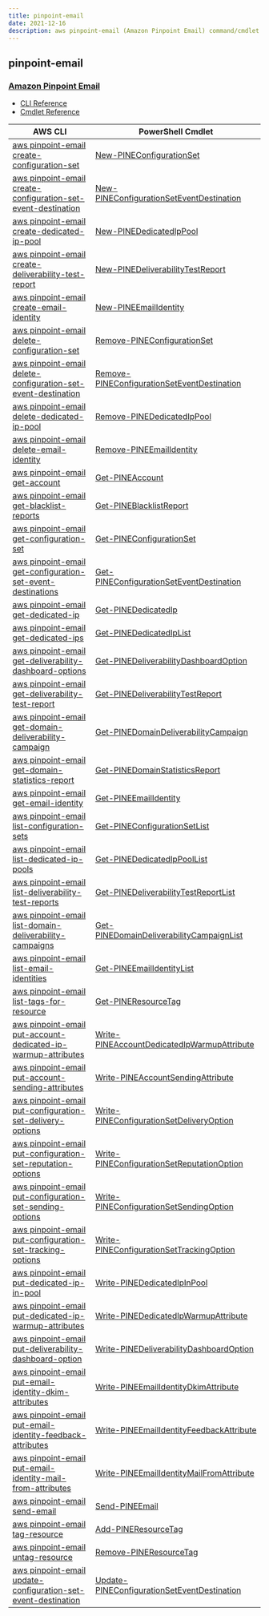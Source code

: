 ```yaml
---
title: pinpoint-email
date: 2021-12-16
description: aws pinpoint-email (Amazon Pinpoint Email) command/cmdlet list.
---
```


## pinpoint-email

### [Amazon Pinpoint Email](https://aws.amazon.com/pinpoint/)

* [CLI Reference](https://docs.aws.amazon.com/cli/latest/reference/pinpoint-email/index.html)
* [Cmdlet Reference](https://docs.aws.amazon.com/powershell/latest/reference/items/PinpointEmail_cmdlets.html)

|AWS CLI|PowerShell Cmdlet|
|----|----|
|[aws pinpoint-email create-configuration-set](https://docs.aws.amazon.com/cli/latest/reference/pinpoint-email/create-configuration-set.html)|[New-PINEConfigurationSet](https://docs.aws.amazon.com/powershell/latest/reference/items/New-PINEConfigurationSet.html)|
|[aws pinpoint-email create-configuration-set-event-destination](https://docs.aws.amazon.com/cli/latest/reference/pinpoint-email/create-configuration-set-event-destination.html)|[New-PINEConfigurationSetEventDestination](https://docs.aws.amazon.com/powershell/latest/reference/items/New-PINEConfigurationSetEventDestination.html)|
|[aws pinpoint-email create-dedicated-ip-pool](https://docs.aws.amazon.com/cli/latest/reference/pinpoint-email/create-dedicated-ip-pool.html)|[New-PINEDedicatedIpPool](https://docs.aws.amazon.com/powershell/latest/reference/items/New-PINEDedicatedIpPool.html)|
|[aws pinpoint-email create-deliverability-test-report](https://docs.aws.amazon.com/cli/latest/reference/pinpoint-email/create-deliverability-test-report.html)|[New-PINEDeliverabilityTestReport](https://docs.aws.amazon.com/powershell/latest/reference/items/New-PINEDeliverabilityTestReport.html)|
|[aws pinpoint-email create-email-identity](https://docs.aws.amazon.com/cli/latest/reference/pinpoint-email/create-email-identity.html)|[New-PINEEmailIdentity](https://docs.aws.amazon.com/powershell/latest/reference/items/New-PINEEmailIdentity.html)|
|[aws pinpoint-email delete-configuration-set](https://docs.aws.amazon.com/cli/latest/reference/pinpoint-email/delete-configuration-set.html)|[Remove-PINEConfigurationSet](https://docs.aws.amazon.com/powershell/latest/reference/items/Remove-PINEConfigurationSet.html)|
|[aws pinpoint-email delete-configuration-set-event-destination](https://docs.aws.amazon.com/cli/latest/reference/pinpoint-email/delete-configuration-set-event-destination.html)|[Remove-PINEConfigurationSetEventDestination](https://docs.aws.amazon.com/powershell/latest/reference/items/Remove-PINEConfigurationSetEventDestination.html)|
|[aws pinpoint-email delete-dedicated-ip-pool](https://docs.aws.amazon.com/cli/latest/reference/pinpoint-email/delete-dedicated-ip-pool.html)|[Remove-PINEDedicatedIpPool](https://docs.aws.amazon.com/powershell/latest/reference/items/Remove-PINEDedicatedIpPool.html)|
|[aws pinpoint-email delete-email-identity](https://docs.aws.amazon.com/cli/latest/reference/pinpoint-email/delete-email-identity.html)|[Remove-PINEEmailIdentity](https://docs.aws.amazon.com/powershell/latest/reference/items/Remove-PINEEmailIdentity.html)|
|[aws pinpoint-email get-account](https://docs.aws.amazon.com/cli/latest/reference/pinpoint-email/get-account.html)|[Get-PINEAccount](https://docs.aws.amazon.com/powershell/latest/reference/items/Get-PINEAccount.html)|
|[aws pinpoint-email get-blacklist-reports](https://docs.aws.amazon.com/cli/latest/reference/pinpoint-email/get-blacklist-reports.html)|[Get-PINEBlacklistReport](https://docs.aws.amazon.com/powershell/latest/reference/items/Get-PINEBlacklistReport.html)|
|[aws pinpoint-email get-configuration-set](https://docs.aws.amazon.com/cli/latest/reference/pinpoint-email/get-configuration-set.html)|[Get-PINEConfigurationSet](https://docs.aws.amazon.com/powershell/latest/reference/items/Get-PINEConfigurationSet.html)|
|[aws pinpoint-email get-configuration-set-event-destinations](https://docs.aws.amazon.com/cli/latest/reference/pinpoint-email/get-configuration-set-event-destinations.html)|[Get-PINEConfigurationSetEventDestination](https://docs.aws.amazon.com/powershell/latest/reference/items/Get-PINEConfigurationSetEventDestination.html)|
|[aws pinpoint-email get-dedicated-ip](https://docs.aws.amazon.com/cli/latest/reference/pinpoint-email/get-dedicated-ip.html)|[Get-PINEDedicatedIp](https://docs.aws.amazon.com/powershell/latest/reference/items/Get-PINEDedicatedIp.html)|
|[aws pinpoint-email get-dedicated-ips](https://docs.aws.amazon.com/cli/latest/reference/pinpoint-email/get-dedicated-ips.html)|[Get-PINEDedicatedIpList](https://docs.aws.amazon.com/powershell/latest/reference/items/Get-PINEDedicatedIpList.html)|
|[aws pinpoint-email get-deliverability-dashboard-options](https://docs.aws.amazon.com/cli/latest/reference/pinpoint-email/get-deliverability-dashboard-options.html)|[Get-PINEDeliverabilityDashboardOption](https://docs.aws.amazon.com/powershell/latest/reference/items/Get-PINEDeliverabilityDashboardOption.html)|
|[aws pinpoint-email get-deliverability-test-report](https://docs.aws.amazon.com/cli/latest/reference/pinpoint-email/get-deliverability-test-report.html)|[Get-PINEDeliverabilityTestReport](https://docs.aws.amazon.com/powershell/latest/reference/items/Get-PINEDeliverabilityTestReport.html)|
|[aws pinpoint-email get-domain-deliverability-campaign](https://docs.aws.amazon.com/cli/latest/reference/pinpoint-email/get-domain-deliverability-campaign.html)|[Get-PINEDomainDeliverabilityCampaign](https://docs.aws.amazon.com/powershell/latest/reference/items/Get-PINEDomainDeliverabilityCampaign.html)|
|[aws pinpoint-email get-domain-statistics-report](https://docs.aws.amazon.com/cli/latest/reference/pinpoint-email/get-domain-statistics-report.html)|[Get-PINEDomainStatisticsReport](https://docs.aws.amazon.com/powershell/latest/reference/items/Get-PINEDomainStatisticsReport.html)|
|[aws pinpoint-email get-email-identity](https://docs.aws.amazon.com/cli/latest/reference/pinpoint-email/get-email-identity.html)|[Get-PINEEmailIdentity](https://docs.aws.amazon.com/powershell/latest/reference/items/Get-PINEEmailIdentity.html)|
|[aws pinpoint-email list-configuration-sets](https://docs.aws.amazon.com/cli/latest/reference/pinpoint-email/list-configuration-sets.html)|[Get-PINEConfigurationSetList](https://docs.aws.amazon.com/powershell/latest/reference/items/Get-PINEConfigurationSetList.html)|
|[aws pinpoint-email list-dedicated-ip-pools](https://docs.aws.amazon.com/cli/latest/reference/pinpoint-email/list-dedicated-ip-pools.html)|[Get-PINEDedicatedIpPoolList](https://docs.aws.amazon.com/powershell/latest/reference/items/Get-PINEDedicatedIpPoolList.html)|
|[aws pinpoint-email list-deliverability-test-reports](https://docs.aws.amazon.com/cli/latest/reference/pinpoint-email/list-deliverability-test-reports.html)|[Get-PINEDeliverabilityTestReportList](https://docs.aws.amazon.com/powershell/latest/reference/items/Get-PINEDeliverabilityTestReportList.html)|
|[aws pinpoint-email list-domain-deliverability-campaigns](https://docs.aws.amazon.com/cli/latest/reference/pinpoint-email/list-domain-deliverability-campaigns.html)|[Get-PINEDomainDeliverabilityCampaignList](https://docs.aws.amazon.com/powershell/latest/reference/items/Get-PINEDomainDeliverabilityCampaignList.html)|
|[aws pinpoint-email list-email-identities](https://docs.aws.amazon.com/cli/latest/reference/pinpoint-email/list-email-identities.html)|[Get-PINEEmailIdentityList](https://docs.aws.amazon.com/powershell/latest/reference/items/Get-PINEEmailIdentityList.html)|
|[aws pinpoint-email list-tags-for-resource](https://docs.aws.amazon.com/cli/latest/reference/pinpoint-email/list-tags-for-resource.html)|[Get-PINEResourceTag](https://docs.aws.amazon.com/powershell/latest/reference/items/Get-PINEResourceTag.html)|
|[aws pinpoint-email put-account-dedicated-ip-warmup-attributes](https://docs.aws.amazon.com/cli/latest/reference/pinpoint-email/put-account-dedicated-ip-warmup-attributes.html)|[Write-PINEAccountDedicatedIpWarmupAttribute](https://docs.aws.amazon.com/powershell/latest/reference/items/Write-PINEAccountDedicatedIpWarmupAttribute.html)|
|[aws pinpoint-email put-account-sending-attributes](https://docs.aws.amazon.com/cli/latest/reference/pinpoint-email/put-account-sending-attributes.html)|[Write-PINEAccountSendingAttribute](https://docs.aws.amazon.com/powershell/latest/reference/items/Write-PINEAccountSendingAttribute.html)|
|[aws pinpoint-email put-configuration-set-delivery-options](https://docs.aws.amazon.com/cli/latest/reference/pinpoint-email/put-configuration-set-delivery-options.html)|[Write-PINEConfigurationSetDeliveryOption](https://docs.aws.amazon.com/powershell/latest/reference/items/Write-PINEConfigurationSetDeliveryOption.html)|
|[aws pinpoint-email put-configuration-set-reputation-options](https://docs.aws.amazon.com/cli/latest/reference/pinpoint-email/put-configuration-set-reputation-options.html)|[Write-PINEConfigurationSetReputationOption](https://docs.aws.amazon.com/powershell/latest/reference/items/Write-PINEConfigurationSetReputationOption.html)|
|[aws pinpoint-email put-configuration-set-sending-options](https://docs.aws.amazon.com/cli/latest/reference/pinpoint-email/put-configuration-set-sending-options.html)|[Write-PINEConfigurationSetSendingOption](https://docs.aws.amazon.com/powershell/latest/reference/items/Write-PINEConfigurationSetSendingOption.html)|
|[aws pinpoint-email put-configuration-set-tracking-options](https://docs.aws.amazon.com/cli/latest/reference/pinpoint-email/put-configuration-set-tracking-options.html)|[Write-PINEConfigurationSetTrackingOption](https://docs.aws.amazon.com/powershell/latest/reference/items/Write-PINEConfigurationSetTrackingOption.html)|
|[aws pinpoint-email put-dedicated-ip-in-pool](https://docs.aws.amazon.com/cli/latest/reference/pinpoint-email/put-dedicated-ip-in-pool.html)|[Write-PINEDedicatedIpInPool](https://docs.aws.amazon.com/powershell/latest/reference/items/Write-PINEDedicatedIpInPool.html)|
|[aws pinpoint-email put-dedicated-ip-warmup-attributes](https://docs.aws.amazon.com/cli/latest/reference/pinpoint-email/put-dedicated-ip-warmup-attributes.html)|[Write-PINEDedicatedIpWarmupAttribute](https://docs.aws.amazon.com/powershell/latest/reference/items/Write-PINEDedicatedIpWarmupAttribute.html)|
|[aws pinpoint-email put-deliverability-dashboard-option](https://docs.aws.amazon.com/cli/latest/reference/pinpoint-email/put-deliverability-dashboard-option.html)|[Write-PINEDeliverabilityDashboardOption](https://docs.aws.amazon.com/powershell/latest/reference/items/Write-PINEDeliverabilityDashboardOption.html)|
|[aws pinpoint-email put-email-identity-dkim-attributes](https://docs.aws.amazon.com/cli/latest/reference/pinpoint-email/put-email-identity-dkim-attributes.html)|[Write-PINEEmailIdentityDkimAttribute](https://docs.aws.amazon.com/powershell/latest/reference/items/Write-PINEEmailIdentityDkimAttribute.html)|
|[aws pinpoint-email put-email-identity-feedback-attributes](https://docs.aws.amazon.com/cli/latest/reference/pinpoint-email/put-email-identity-feedback-attributes.html)|[Write-PINEEmailIdentityFeedbackAttribute](https://docs.aws.amazon.com/powershell/latest/reference/items/Write-PINEEmailIdentityFeedbackAttribute.html)|
|[aws pinpoint-email put-email-identity-mail-from-attributes](https://docs.aws.amazon.com/cli/latest/reference/pinpoint-email/put-email-identity-mail-from-attributes.html)|[Write-PINEEmailIdentityMailFromAttribute](https://docs.aws.amazon.com/powershell/latest/reference/items/Write-PINEEmailIdentityMailFromAttribute.html)|
|[aws pinpoint-email send-email](https://docs.aws.amazon.com/cli/latest/reference/pinpoint-email/send-email.html)|[Send-PINEEmail](https://docs.aws.amazon.com/powershell/latest/reference/items/Send-PINEEmail.html)|
|[aws pinpoint-email tag-resource](https://docs.aws.amazon.com/cli/latest/reference/pinpoint-email/tag-resource.html)|[Add-PINEResourceTag](https://docs.aws.amazon.com/powershell/latest/reference/items/Add-PINEResourceTag.html)|
|[aws pinpoint-email untag-resource](https://docs.aws.amazon.com/cli/latest/reference/pinpoint-email/untag-resource.html)|[Remove-PINEResourceTag](https://docs.aws.amazon.com/powershell/latest/reference/items/Remove-PINEResourceTag.html)|
|[aws pinpoint-email update-configuration-set-event-destination](https://docs.aws.amazon.com/cli/latest/reference/pinpoint-email/update-configuration-set-event-destination.html)|[Update-PINEConfigurationSetEventDestination](https://docs.aws.amazon.com/powershell/latest/reference/items/Update-PINEConfigurationSetEventDestination.html)|

